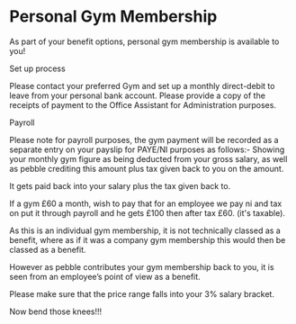 # Personal Gym Membership

As part of your benefit options, personal gym membership is available to you!

Set up process

Please contact your preferred Gym and set up a monthly direct-debit to leave from your personal bank account. Please provide a copy of the receipts of payment to the Office Assistant for Administration purposes. 

Payroll

Please note for payroll purposes, the gym payment will be recorded as a separate entry on your payslip for PAYE/NI purposes as follows:- Showing your monthly gym figure as being deducted from your gross salary, as well as pebble crediting this amount plus tax given back to you on the amount.

It gets paid back into your salary plus the tax given back to.

If a gym £60 a month, wish to pay that for an employee we pay ni and tax on put it through payroll and he gets £100 then after tax £60.  (it's taxable).

As this is an individual gym membership, it is not technically classed as a benefit, where as if it was a company gym membership this would then be classed as a benefit.

However as pebble contributes your gym membership back to you, it is seen from an employee’s point of view as a benefit.  

Please make sure that the price range falls into your 3% salary bracket. 

Now bend those knees!!!
